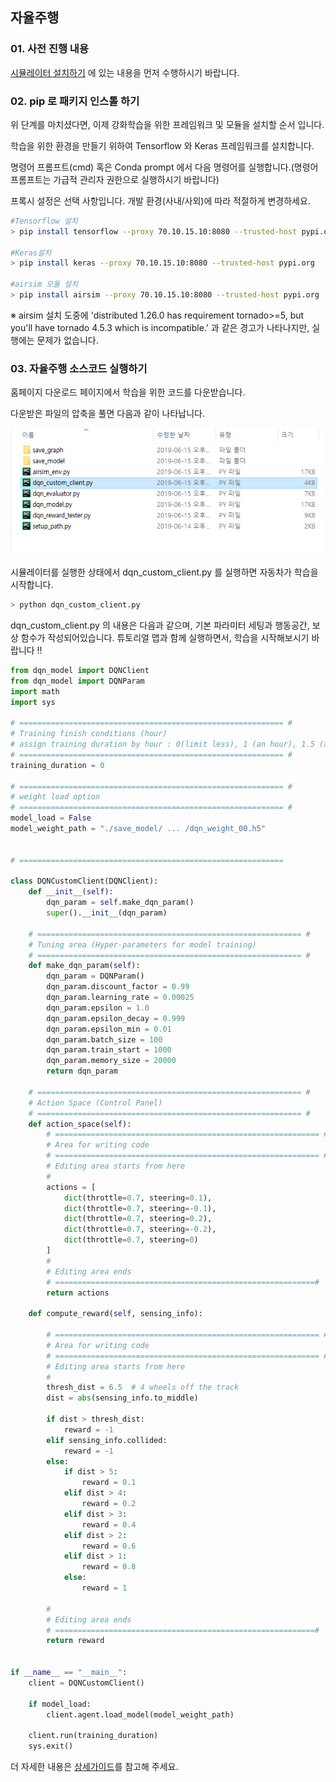 ## 자율주행 

### 01. 사전 진행 내용

[시뮬레이터 설치하기](./Readme.md) 에 있는 내용을 먼저 수행하시기 바랍니다.


### 02. pip 로 패키지 인스톨 하기

위 단계를 마치셨다면, 이제 강화학습을 위한 프레임워크 및 모듈을 설치할 순서 입니다.

학습을 위한 환경을 만들기 위하여 Tensorflow 와 Keras 프레임워크를 설치합니다.

명령어 프롬프트(cmd) 혹은 Conda prompt 에서 다음 명령어를 실행합니다.(명령어 프롬프트는 가급적 관리자 권한으로 실행하시기 바랍니다)

프록시 설정은 선택 사항입니다. 개발 환경(사내/사외)에 따라 적절하게 변경하세요.

```bash
#Tensorflow 설치
> pip install tensorflow --proxy 70.10.15.10:8080 --trusted-host pypi.org
        
#Keras설치
> pip install keras --proxy 70.10.15.10:8080 --trusted-host pypi.org
        
#airsim 모듈 설치
> pip install airsim --proxy 70.10.15.10:8080 --trusted-host pypi.org
```     

※ airsim 설치 도중에 'distributed 1.26.0 has requirement tornado>=5, but you'll have tornado 4.5.3 which is incompatible.' 과 같은 경고가 나타나지만, 실행에는 문제가 없습니다.


### 03. 자율주행 소스코드 실행하기

홈페이지 다운로드 페이지에서 학습을 위한 코드를 다운받습니다.

다운받은 파일의 압축을 풀면 다음과 같이 나타납니다.

<img src='./Images/10.png'>


시뮬레이터를 실행한 상태에서 dqn_custom_client.py 를 실행하면 자동차가 학습을 시작합니다.
```bash
> python dqn_custom_client.py
```

dqn_custom_client.py 의 내용은 다음과 같으며, 기본 파라미터 세팅과 행동공간, 보상 함수가 작성되어있습니다. 튜토리얼 맵과 함께 실행하면서, 학습을 시작해보시기 바랍니다 !!

```python
from dqn_model import DQNClient
from dqn_model import DQNParam
import math
import sys

# =========================================================== #
# Training finish conditions (hour)
# assign training duration by hour : 0(limit less), 1 (an hour), 1.5 (an hour and half) ...
# =========================================================== #
training_duration = 0

# =========================================================== #
# weight load option
# =========================================================== #
model_load = False
model_weight_path = "./save_model/ ... /dqn_weight_00.h5"


# ===========================================================

class DQNCustomClient(DQNClient):
    def __init__(self):
        dqn_param = self.make_dqn_param()
        super().__init__(dqn_param)

    # =========================================================== #
    # Tuning area (Hyper-parameters for model training)
    # =========================================================== #
    def make_dqn_param(self):
        dqn_param = DQNParam()
        dqn_param.discount_factor = 0.99
        dqn_param.learning_rate = 0.00025
        dqn_param.epsilon = 1.0
        dqn_param.epsilon_decay = 0.999
        dqn_param.epsilon_min = 0.01
        dqn_param.batch_size = 100
        dqn_param.train_start = 1000
        dqn_param.memory_size = 20000
        return dqn_param

    # =========================================================== #
    # Action Space (Control Panel)
    # =========================================================== #
    def action_space(self):
        # =========================================================== #
        # Area for writing code
        # =========================================================== #
        # Editing area starts from here
        #
        actions = [
            dict(throttle=0.7, steering=0.1),
            dict(throttle=0.7, steering=-0.1),
            dict(throttle=0.7, steering=0.2),
            dict(throttle=0.7, steering=-0.2),
            dict(throttle=0.7, steering=0)
        ]
        #
        # Editing area ends
        # ==========================================================#
        return actions

    def compute_reward(self, sensing_info):

        # =========================================================== #
        # Area for writing code
        # =========================================================== #
        # Editing area starts from here
        #
        thresh_dist = 6.5  # 4 wheels off the track
        dist = abs(sensing_info.to_middle)

        if dist > thresh_dist:
            reward = -1
        elif sensing_info.collided:
            reward = -1
        else:
            if dist > 5:
                reward = 0.1
            elif dist > 4:
                reward = 0.2
            elif dist > 3:
                reward = 0.4
            elif dist > 2:
                reward = 0.6
            elif dist > 1:
                reward = 0.8
            else:
                reward = 1

        #
        # Editing area ends
        # ==========================================================#
        return reward


if __name__ == "__main__":
    client = DQNCustomClient()

    if model_load:
        client.agent.load_model(model_weight_path)

    client.run(training_duration)
    sys.exit()

```

더 자세한 내용은 [상세가이드](./Autonomous_Detail.md)를 참고해 주세요.
